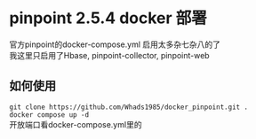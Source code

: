# pinpoint 2.5.4 docker 部署
官方pinpoint的docker-compose.yml 启用太多杂七杂八的了  
我这里只启用了Hbase, pinpoint-collector, pinpoint-web


## 如何使用
`git clone https://github.com/Whads1985/docker_pinpoint.git .`  
`docker compose up -d`  
开放端口看docker-compose.yml里的

